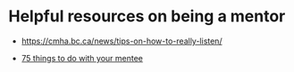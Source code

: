 # Helpful resources on being a mentor

- https://cmha.bc.ca/news/tips-on-how-to-really-listen/

- [75 things to do with your mentee](https://my.lerner.udel.edu/wp-content/uploads/75-Things-To-Do-With-Your-Mentees.pdf)
